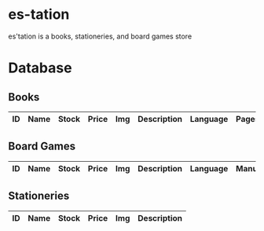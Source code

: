 # es-tation
es'tation is a books, stationeries, and board games store

# Database

## Books

| ID  | Name | Stock | Price | Img | Description | Language | Pages | Author | Translator | Publisher | Size | Genres | Edition |
| --- | ---- | ----- | ----- | --- | ----------- | -------- | ----- | ------ | ---------- | --------- | ---- | ------ | ------- |

## Board Games

| ID  | Name | Stock | Price | Img | Description | Language | Manufacturer | Player | Age | Duration |
| --- | ---- | ----- | ----- | --- | ----------- | -------- | ------------ | ------ | --- | -------- |

## Stationeries

| ID  | Name | Stock | Price | Img | Description |
| --- | ---- | ----- | ----- | --- | ----------- |